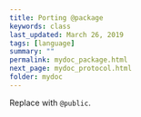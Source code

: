 ```yaml
---
title: Porting @package
keywords: class
last_updated: March 26, 2019
tags: [language]
summary: ""
permalink: mydoc_package.html
next_page: mydoc_protocol.html
folder: mydoc
---
```


Replace with `@public`.


